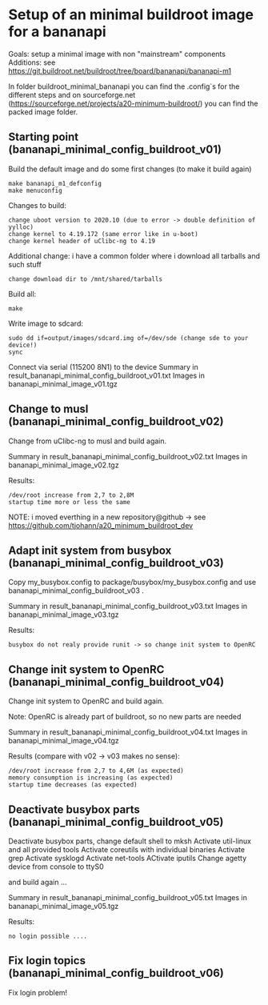 Setup of an minimal buildroot image for a bananapi
==================================================

Goals: setup a minimal image with non "mainstream" components
Additions: see https://git.buildroot.net/buildroot/tree/board/bananapi/bananapi-m1

In folder buildroot_minimal_bananapi you can find the .config`s for the different steps and on sourceforge.net (https://sourceforge.net/projects/a20-minimum-buildroot/) you can find the packed image folder.


Starting point (bananapi_minimal_config_buildroot_v01)
------------------------------------------------------

Build the default image and do some first changes (to make it build again)

	make bananapi_m1_defconfig
	make menuconfig

Changes to build:

	change uboot version to 2020.10 (due to error -> double definition of yylloc)
	change kernel to 4.19.172 (same error like in u-boot)
	change kernel header of uClibc-ng to 4.19

Additional change: i have a common folder where i download all tarballs and such stuff

	change download dir to /mnt/shared/tarballs

Build all:

	make

Write image to sdcard:

	sudo dd if=output/images/sdcard.img of=/dev/sde (change sde to your device!)
	sync

Connect via serial (115200 8N1) to the device
Summary in result_bananapi_minimal_config_buildroot_v01.txt
Images in bananapi_minimal_image_v01.tgz


Change to musl (bananapi_minimal_config_buildroot_v02)
------------------------------------------------------

Change from uClibc-ng to musl and build again.

Summary in result_bananapi_minimal_config_buildroot_v02.txt
Images in bananapi_minimal_image_v02.tgz

Results:

	/dev/root increase from 2,7 to 2,8M
	startup time more or less the same

NOTE: i moved everthing in a new repository@github -> see https://github.com/tjohann/a20_minimum_buildroot_dev


Adapt init system from busybox (bananapi_minimal_config_buildroot_v03)
----------------------------------------------------------------------

Copy my_busybox.config to package/busybox/my_busybox.config and use bananapi_minimal_config_buildroot_v03 .

Summary in result_bananapi_minimal_config_buildroot_v03.txt
Images in bananapi_minimal_image_v03.tgz

Results:

	busybox do not realy provide runit -> so change init system to OpenRC


Change init system to OpenRC (bananapi_minimal_config_buildroot_v04)
--------------------------------------------------------------------

Change init system to OpenRC and build again.

Note: OpenRC is already part of buildroot, so no new parts are needed

Summary in result_bananapi_minimal_config_buildroot_v04.txt
Images in bananapi_minimal_image_v04.tgz

Results (compare with v02 -> v03 makes no sense):

	/dev/root increase from 2,7 to 4,6M (as expected)
	memory consumption is increasing (as expected)
	startup time decreases (as expected)


Deactivate busybox parts (bananapi_minimal_config_buildroot_v05)
----------------------------------------------------------------

Deactivate busybox parts, change default shell to mksh
Activate util-linux and all provided tools
Activate coreutils with individual binaries
Activate grep
Activate sysklogd
Activate net-tools
ACtivate iputils
Change agetty device from console to ttyS0

and build again ...

Summary in result_bananapi_minimal_config_buildroot_v05.txt
Images in bananapi_minimal_image_v05.tgz

Results:

	no login possible ....


Fix login topics (bananapi_minimal_config_buildroot_v06)
--------------------------------------------------------


Fix login problem!

